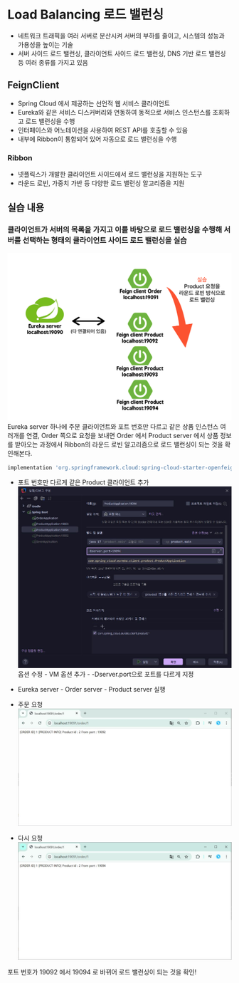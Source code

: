 # Load Balancing 로드 밸런싱

- 네트워크 트래픽을 여러 서버로 분산시켜 서버의 부하를 줄이고, 시스템의 성능과 가용성을 높이는 기술
- 서버 사이드 로드 밸런싱, 클라이언트 사이드 로드 밸런싱, DNS 기반 로드 밸런싱 등 여러 종류를 가지고 있음

## FeignClient
- Spring Cloud 에서 제공하는 선언적 웹 서비스 클라이언트
- Eureka와 같은 서비스 디스커버리와 연동하여 동적으로 서비스 인스턴스를 조회하고 로드 밸런싱을 수행
- 인터페이스와 어노테이션을 사용하여 REST API를 호출할 수 있음
- 내부에 Ribbon이 통합되어 있어 자동으로 로드 밸런싱을 수행

### Ribbon
- 넷플릭스가 개발한 클라이언트 사이드에서 로드 밸런싱을 지원하는 도구
- 라운드 로빈, 가중치 가반 등 다양한 로드 밸런싱 알고리즘을 지원

## 실습 내용
### 클라이언트가 서버의 목록을 가지고 이를 바탕으로 로드 밸런싱을 수행해 서버를 선택하는 형태의 클라이언트 사이드 로드 밸런싱을 실습
![구성](./images/practice_load.png)
Eureka server 하나에 주문 클라이언트와 포트 번호만 다르고 같은 상품 인스턴스 여러개를 연결, Order 쪽으로 요청을 보내면 Order 에서 Product server 에서 상품 정보를 받아오는 과정에서 Ribbon의 라운드 로빈 알고리즘으로 로드 밸런싱이 되는 것을 확인해본다.

```Groovy
implementation 'org.springframework.cloud:spring-cloud-starter-openfeign'
```

- 포트 번호만 다르게 같은 Product 클라이언트 추가
![포트 번호만 다른 클라이언트 추가](./images/add_another_port_server.JPG)
옵션 수정 - VM 옵션 추가 - -Dserver.port으로 포트를 다르게 지정

- Eureka server - Order server - Product server 실행


- 주문 요청
![포트 번호 19092](./images/run_first.JPG)

- 다시 요청
![포트 번호 19094](./images/run_second.JPG)

포트 번호가 19092 에서 19094 로 바뀌어 로드 밸런싱이 되는 것을 확인!